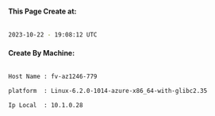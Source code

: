
   
#### This Page Create at:

```bash

2023-10-22 - 19:08:12 UTC

```

#### Create By Machine:

```bash

Host Name : fv-az1246-779

platform  : Linux-6.2.0-1014-azure-x86_64-with-glibc2.35

Ip Local  : 10.1.0.28

```

